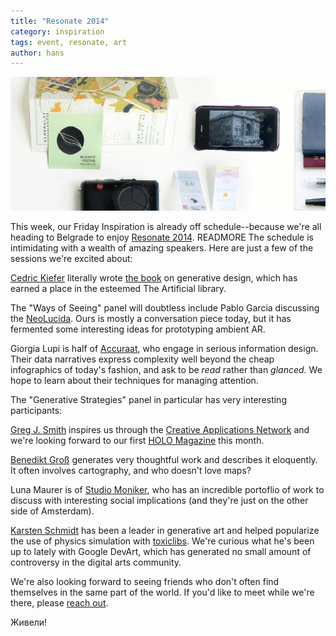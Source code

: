 ```yaml
---
title: "Resonate 2014"
category: inspiration
tags: event, resonate, art
author: hans
---
```

![Resonate inspiration](2014-04-02-links/main.png)

This week, our Friday Inspiration is already off schedule--because we're all heading to Belgrade to enjoy [Resonate 2014](http://resonate.io/2014/). READMORE The schedule is intimidating with a wealth of amazing speakers. Here are just a few of the sessions we're excited about:

[Cedric Kiefer](http://www.onformative.com/) literally wrote [the book](http://www.generative-gestaltung.de/) on generative design, which has earned a place in the esteemed The Artificial library.

The "Ways of Seeing" panel will doubtless include Pablo Garcia discussing the [NeoLucida](http://neolucida.com/). Ours is mostly a conversation piece today, but it has fermented some interesting ideas for prototyping ambient AR.

Giorgia Lupi is half of [Accuraat](http://www.accurat.it/), who engage in serious information design. Their data narratives express complexity well beyond the cheap infographics of today's fashion, and ask to be _read_ rather than _glanced_. We hope to learn about their techniques for managing attention.

The "Generative Strategies" panel in particular has very interesting participants:

[Greg J. Smith](http://serialconsign.com/) inspires us through the [Creative Applications Network](http://www.creativeapplications.net/) and we're looking forward to our first [HOLO Magazine](http://holo-magazine.com/) this month.

[Benedikt Groß](http://benedikt-gross.de/) generates very thoughtful work and describes it eloquently. It often involves cartography, and who doesn't love maps?

Luna Maurer is of [Studio Moniker](http://studiomoniker.com/), who has an incredible portoflio of work to discuss with interesting social implications (and they're just on the other side of Amsterdam).

[Karsten Schmidt](http://postspectacular.com/) has been a leader in generative art and helped popularize the use of physics simulation with [toxiclibs](http://toxiclibs.org/). We're curious what he's been up to lately with Google DevArt, which has generated no small amount of controversy in the digital arts community.

We're also looking forward to seeing friends who don't often find themselves in the same part of the world. If you'd like to meet while we're there, please <a href="#footer">reach out</a>.

Живели!
